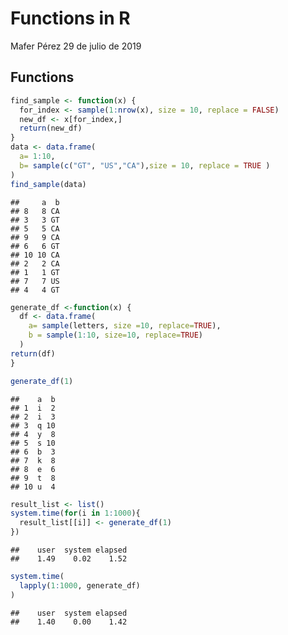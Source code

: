 Functions in R
================
Mafer Pérez
29 de julio de 2019

Functions
---------

``` r
find_sample <- function(x) {
  for_index <- sample(1:nrow(x), size = 10, replace = FALSE)
  new_df <- x[for_index,]
  return(new_df)
}
data <- data.frame(
  a= 1:10,
  b= sample(c("GT", "US","CA"),size = 10, replace = TRUE )
)
find_sample(data)
```

    ##     a  b
    ## 8   8 CA
    ## 3   3 GT
    ## 5   5 CA
    ## 9   9 CA
    ## 6   6 GT
    ## 10 10 CA
    ## 2   2 CA
    ## 1   1 GT
    ## 7   7 US
    ## 4   4 GT

``` r
generate_df <-function(x) {
  df <- data.frame(
    a= sample(letters, size =10, replace=TRUE),
    b = sample(1:10, size=10, replace=TRUE)
  )
return(df)
}

generate_df(1)
```

    ##    a  b
    ## 1  i  2
    ## 2  i  3
    ## 3  q 10
    ## 4  y  8
    ## 5  s 10
    ## 6  b  3
    ## 7  k  8
    ## 8  e  6
    ## 9  t  8
    ## 10 u  4

``` r
result_list <- list()
system.time(for(i in 1:1000){
  result_list[[i]] <- generate_df(1)
})
```

    ##    user  system elapsed 
    ##    1.49    0.02    1.52

``` r
system.time(
  lapply(1:1000, generate_df)
)
```

    ##    user  system elapsed 
    ##    1.40    0.00    1.42
